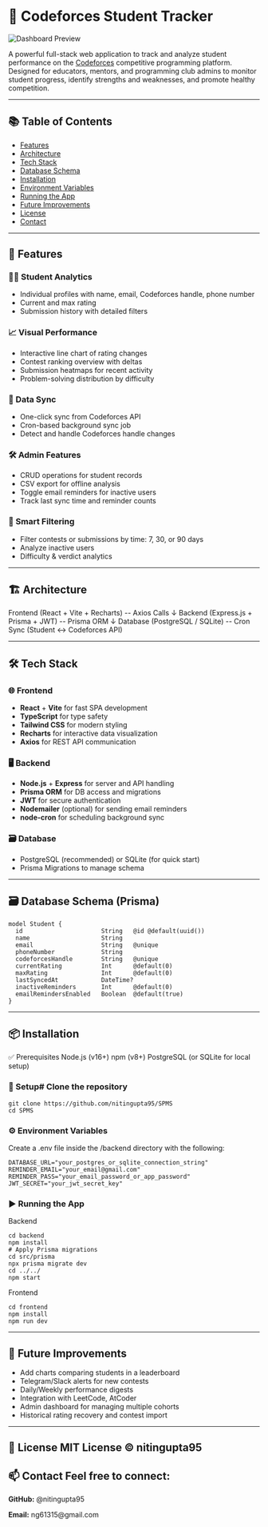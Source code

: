 # 🚀 Codeforces Student Tracker

![Dashboard Preview](https://res.cloudinary.com/draw-app/image/upload/v1750327297/Screenshot_2025-06-19_153023_dt9xy7.png)

A powerful full-stack web application to track and analyze student performance on the [Codeforces](https://codeforces.com/) competitive programming platform. Designed for educators, mentors, and programming club admins to monitor student progress, identify strengths and weaknesses, and promote healthy competition.

---

## 📚 Table of Contents

- [Features](#-features)
- [Architecture](#-architecture)
- [Tech Stack](#-tech-stack)
- [Database Schema](#-database-schema)
- [Installation](#-installation)
- [Environment Variables](#-environment-variables)
- [Running the App](#-running-the-app)  
- [Future Improvements](#-future-improvements)
- [License](#-license)
- [Contact](#-contact)

---

## 🌟 Features

### 👨‍🎓 Student Analytics
- Individual profiles with name, email, Codeforces handle, phone number
- Current and max rating
- Submission history with detailed filters

### 📈 Visual Performance
- Interactive line chart of rating changes
- Contest ranking overview with deltas
- Submission heatmaps for recent activity
- Problem-solving distribution by difficulty

### 🔄 Data Sync
- One-click sync from Codeforces API
- Cron-based background sync job
- Detect and handle Codeforces handle changes

### 🛠️ Admin Features
- CRUD operations for student records
- CSV export for offline analysis
- Toggle email reminders for inactive users
- Track last sync time and reminder counts

### 🧠 Smart Filtering
- Filter contests or submissions by time: 7, 30, or 90 days
- Analyze inactive users
- Difficulty & verdict analytics

---

## 🏗 Architecture
Frontend (React + Vite + Recharts)
-- Axios Calls
↓
Backend (Express.js + Prisma + JWT)
-- Prisma ORM
↓
Database (PostgreSQL / SQLite)
 -- Cron Sync (Student <-> Codeforces API)


---

## 🛠 Tech Stack

### 🌐 Frontend
- **React** + **Vite** for fast SPA development
- **TypeScript** for type safety
- **Tailwind CSS** for modern styling
- **Recharts** for interactive data visualization
- **Axios** for REST API communication

### 🖥 Backend
- **Node.js** + **Express** for server and API handling
- **Prisma ORM** for DB access and migrations
- **JWT** for secure authentication
- **Nodemailer** (optional) for sending email reminders
- **node-cron** for scheduling background sync

### 🗃 Database
- PostgreSQL (recommended) or SQLite (for quick start)
- Prisma Migrations to manage schema

---

## 🗃️ Database Schema (Prisma)

```prisma
model Student {
  id                      String   @id @default(uuid())
  name                    String
  email                   String   @unique
  phoneNumber             String
  codeforcesHandle        String   @unique
  currentRating           Int      @default(0)
  maxRating               Int      @default(0)
  lastSyncedAt            DateTime?
  inactiveReminders       Int      @default(0)
  emailRemindersEnabled   Boolean  @default(true)
}
```
---
## 📦 Installation
✅ Prerequisites
Node.js (v16+)
npm (v8+)
PostgreSQL (or SQLite for local setup)

### 🔧 Setup# Clone the repository
```
git clone https://github.com/nitingupta95/SPMS
cd SPMS
```
### ⚙️ Environment Variables
Create a .env file inside the /backend directory with the following:
```
DATABASE_URL="your_postgres_or_sqlite_connection_string"
REMINDER_EMAIL="your_email@gmail.com"
REMINDER_PASS="your_email_password_or_app_password"
JWT_SECRET="your_jwt_secret_key"
 ```
### ▶️ Running the App
Backend
```
cd backend
npm install
# Apply Prisma migrations
cd src/prisma
npx prisma migrate dev
cd ../../
npm start
```
 
 
Frontend
```
cd frontend
npm install
npm run dev
```
---
## 📌 Future Improvements
 - Add charts comparing students in a leaderboard
 - Telegram/Slack alerts for new contests
 - Daily/Weekly performance digests
 - Integration with LeetCode, AtCoder
 - Admin dashboard for managing multiple cohorts
 - Historical rating recovery and contest import
---
📜 License
MIT License © nitingupta95
---
📫 Contact
Feel free to connect:
---
<p className="text-base font-normal"><strong>GitHub:</strong> @nitingupta95</p>
<p className="text-base font-normal"><strong>Email:</strong> ng61315@gmail.com</p>

